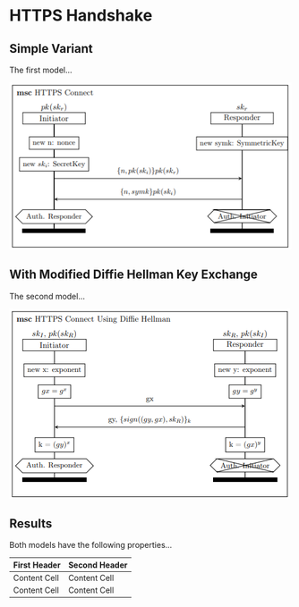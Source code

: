 
# HTTPS Handshake

## Simple Variant

The first model...

![MSC of ...](/msc/msc_https.png)

## With Modified Diffie Hellman Key Exchange

The second model...

![MSC of ...](/msc/msc_https_dh.png)

## Results

Both models have the following properties...

| First Header  | Second Header |
| ------------- | ------------- |
| Content Cell  | Content Cell  |
| Content Cell  | Content Cell  |

